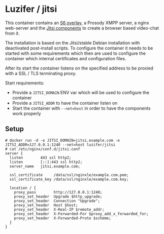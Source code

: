 # Luzifer / jitsi

This container contains an [S6 overlay](https://github.com/just-containers/s6-overlay), a Prosody XMPP server, a nginx web-server and the [Jitsi components](https://jitsi.org/) to create a browser based video-chat from it.

The installation is based on the Jitsi/stable Debian installation with deactivated post-install scripts. To configure the container it needs to be started with some requirements which then are used to configure the container which internal certificates and configuration files.

After its start the container listens on the specified address to be proxied with a SSL / TLS terminating proxy.

Start requirements:

- Provide a `JITSI_DOMAIN` ENV var which will be used to configure the container
- Provide a `JITSI_ADDR` to have the container listen on
- Start the container with `--net=host` in order to have the components work properly

## Setup

```console
# docker run -d -e JITSI_DOMAIN=jitsi.example.com -e JITSI_ADDR=127.0.0.1:1240 --net=host luzifer/jitsi
# cat /etc/nginx/conf.d/jitsi.conf
server {
  listen        443 ssl http2;
  listen        [::]:443 ssl http2;
  server_name   jitsi.example.com;

  ssl_certificate     /data/ssl/nginxle/example.com.pem;
  ssl_certificate_key /data/ssl/nginxle/example.com.key;

  location / {
    proxy_pass        http://127.0.0.1:1240;
    proxy_set_header  Upgrade $http_upgrade;
    proxy_set_header  Connection "Upgrade";
    proxy_set_header  Host $host;
    proxy_set_header  X-Real-IP $remote_addr;
    proxy_set_header  X-Forwarded-For $proxy_add_x_forwarded_for;
    proxy_set_header  X-Forwarded-Proto $scheme;
  }
}
```
